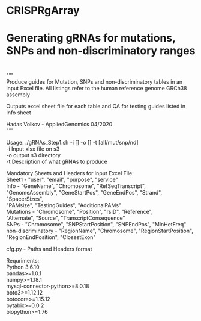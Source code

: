 # CRISPRgArray 
#
# Generating gRNAs for mutations, SNPs and non-discriminatory ranges
#

"""<br/>
Produce guides for Mutation, SNPs and non-discriminatory
tables in an input Excel file.
All listings refer to  the human reference genome GRCh38 assembly

Outputs excel sheet file for each table and QA for testing guides listed in Info sheet

Hadas Volkov - AppliedGenomics 04/2020<br/>
"""

Usage: ./gRNAs_Step1.sh -i [] -o [] -t [all/mut/snp/nd]<br/>
        -i Input xlsx file on s3<br/>
        -o output s3 directory<br/>
        -t Description of what gRNAs to produce<br/>

Mandatory Sheets and Headers for Input Excel File:<br/>
  Sheet1 - "user", "email", "purpose", "service"<br/>
  Info - "GeneName", "Chromosome", "RefSeqTranscript",<br/>
      "GenomeAssembly", "GeneStartPos", "GeneEndPos", "Strand", "SpacerSizes",<br/>
      "PAMsize", "TestingGuides", "AdditionalPAMs"<br/>
  Mutations - "Chromosome", "Position", "rsID", "Reference",<br/>
      "Alternate", "Source", "TranscriptConsequence"<br/>
  SNPs - "Chromosome", "SNPStartPosition", "SNPEndPos", "MinHetFreq"<br/>
  non-discriminatory - "RegionName", "Chromosome", "RegionStartPosition",<br/>
      "RegionEndPosition", "ClosestExon"<br/>

cfg.py - Paths and Headers format<br/>

Requriments:<br/>
  Python 3.6.10<br/>
    pandas>=1.0.1<br/>
    numpy>=1.18.1<br/>
    mysql-connector-python>=8.0.18<br/>
    boto3>=1.12.12<br/>
    botocore>=1.15.12<br/>
    pytabix>=0.0.2<br/>
    biopython>=1.76<br/>
